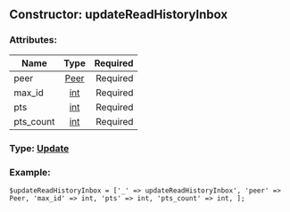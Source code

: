 ## Constructor: updateReadHistoryInbox  

### Attributes:

| Name     |    Type       | Required |
|----------|:-------------:|---------:|
|peer|[Peer](../types/Peer.md) | Required|
|max\_id|[int](../types/int.md) | Required|
|pts|[int](../types/int.md) | Required|
|pts\_count|[int](../types/int.md) | Required|



### Type: [Update](../types/Update.md)


### Example:

```
$updateReadHistoryInbox = ['_' => updateReadHistoryInbox', 'peer' => Peer, 'max_id' => int, 'pts' => int, 'pts_count' => int, ];
```